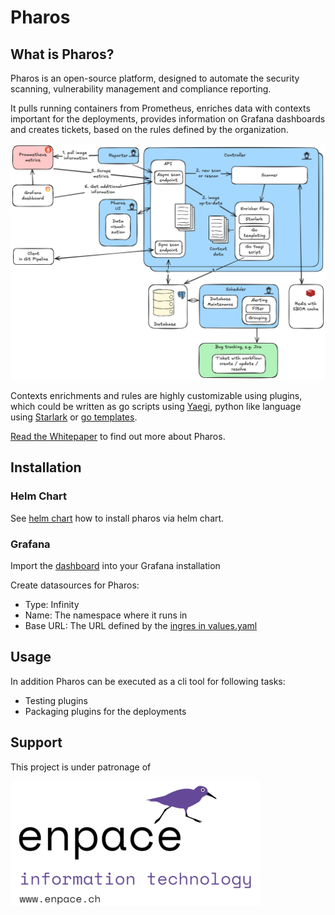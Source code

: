 # Pharos

## What is Pharos?

Pharos is an open-source platform, designed to automate the security scanning, vulnerability management and compliance reporting.

It pulls running containers from Prometheus, enriches data with contexts important for the deployments, provides information on Grafana dashboards and creates tickets, based on the rules defined by the organization.

![Pharos Architecture](docs/whitepaper/images/architecture.png)

Contexts enrichments and rules are highly customizable using plugins, which could be written as go scripts using [Yaegi](https://github.com/traefik/yaegi), python like language using [Starlark](https://github.com/google/starlark-go/blob/master/doc/spec.md) or [go templates](https://pkg.go.dev/text/template).

[Read the Whitepaper](./docs/whitepaper/Pharos-Whitepaper.md) to find out more about Pharos.

## Installation

### Helm Chart

See [helm chart](./helm/pharos/README.md) how to install pharos via helm chart.

### Grafana

Import the [dashboard](./grafana/pharos-dashboard.json) into your Grafana installation

Create datasources for Pharos:

- Type: Infinity
- Name: The namespace where it runs in
- Base URL: The URL defined by the [ingres in values.yaml](./helm/pharos/values.yaml)


## Usage

In addition Pharos can be executed as a cli tool for following tasks:
- Testing plugins
- Packaging plugins for the deployments


## Support

This project is under patronage of

[![Support](docs/whitepaper/images/enpace-small.png)](https://enpace.ch)

